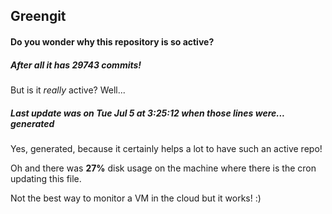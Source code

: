 ## Greengit

#### Do you wonder why this repository is so active?

##### After all it has 29743 commits!

But is it *really* active? Well...

##### Last update was on Tue Jul 5 at 3:25:12 when those lines were... generated

Yes, generated, because it certainly helps a lot to have such an active repo!

Oh and there was **27%** disk usage on the machine
where there is the cron updating this file.

Not the best way to monitor a VM in the cloud but it works! :)
